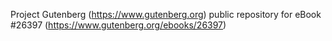Project Gutenberg (https://www.gutenberg.org) public repository for eBook #26397 (https://www.gutenberg.org/ebooks/26397)
